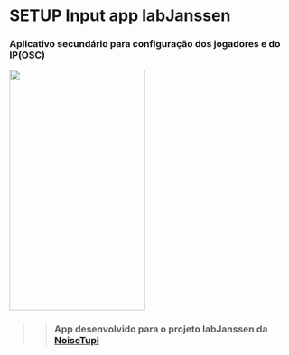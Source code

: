 # SETUP Input app labJanssen

### Aplicativo secundário para configuração dos jogadores e do IP(OSC)

<img src="https://user-images.githubusercontent.com/67715164/167052396-6487d667-8860-4871-a3a0-c2773a719187.png" width="240" height="426"> 


>>### App desenvolvido para o projeto labJanssen da [NoiseTupi](https://noisetupi.com.br/)

